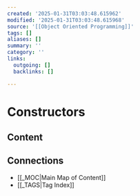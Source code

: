 ```yaml
---
created: '2025-01-31T03:03:48.615962'
modified: '2025-01-31T03:03:48.615968'
source: '[[Object Oriented Programming]]'
tags: []
aliases: []
summary: ''
category: ''
links:
  outgoing: []
  backlinks: []

---
```


# Constructors

## Content


## Connections
- [[_MOC|Main Map of Content]]
- [[_TAGS|Tag Index]]
